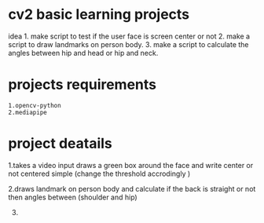 # cv2 basic learning projects

idea
    1. make script to test if the user face is screen center or not
    2. make a script to draw landmarks on person body.
    3. make a script to calculate the angles between hip and head or hip and neck.


# projects requirements 

    1.opencv-python
    2.mediapipe


# project deatails

1.takes a video input draws a green box around the face and write center or not centered simple (change the threshold accrodingly )

2.draws landmark on person body and calculate if the back is straight or not then angles between (shoulder and hip)

3.